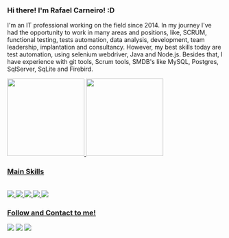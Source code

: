 ### Hi there! I'm Rafael Carneiro! :D

<div>
 <p>
   I'm an IT professional working on the field since 2014.
   In my journey I've had the opportunity to work in many areas and positions, like, SCRUM, functional testing, tests automation, data analysis, development, team leadership, implantation and consultancy.
   However, my best skills today are test automation, using selenium webdriver, Java and Node.js.
   Besides that, I have experience with git tools, Scrum tools, SMDB's like MySQL, Postgres, SqlServer, SqLite and Firebird.
  </p>
</div>

<div>
  <a href="https://github.com/elrafapc">
  <img height="180em" src="https://github-readme-stats.vercel.app/api?username=elrafapc&show_icons=true&theme=dark&include_all_commits=true&count_private=true"/>
  <img height="180em" src="https://github-readme-stats.vercel.app/api/top-langs/?username=elrafapc&layout=compact&langs_count=7&theme=dark"/>
</div>
  
 ### Main Skills
 
<div style="display: inline_block"><br>
  <img src="https://img.shields.io/badge/javascript-%23323330.svg?style=for-the-badge&logo=javascript&logoColor=%23F7DF1E" target="_blank">
  <img src="https://img.shields.io/badge/typescript-%23007ACC.svg?style=for-the-badge&logo=typescript&logoColor=white" target="_blank">
  <img src="https://img.shields.io/badge/java-%23ED8B00.svg?style=for-the-badge&logo=java&logoColor=white" target="_blank">
  <img src="https://img.shields.io/badge/node.js-%2343853D.svg?style=for-the-badge&logo=node.js&logoColor=white" target="_blank">
  <img src="https://img.shields.io/badge/-cypress-%23E5E5E5?style=for-the-badge&logo=cypress&logoColor=058a5e" target="_blank">
</div>
  
  ### Follow and Contact to me!
 
<div> 
  <a href="https://www.youtube.com/channel/UC3VYCgM10rthuMLN-Z_QDKA" target="_blank"><img src="https://img.shields.io/badge/YouTube-FF0000?style=for-the-badge&logo=youtube&logoColor=white" target="_blank"></a>
  <a href = "mailto:elrafapc@gmail.com"><img src="https://img.shields.io/badge/-Gmail-%23333?style=for-the-badge&logo=gmail&logoColor=white" target="_blank"></a>
  <a href="https://www.linkedin.com/in/elrafapc" target="_blank"><img src="https://img.shields.io/badge/-LinkedIn-%230077B5?style=for-the-badge&logo=linkedin&logoColor=white" target="_blank"></a> 
</div>
